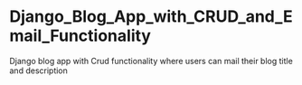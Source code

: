# Django_Blog_App_with_CRUD_and_Email_Functionality
Django blog app with Crud functionality where users can mail their blog title and description
